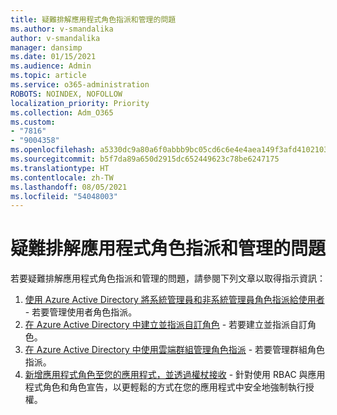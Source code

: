 ```yaml
---
title: 疑難排解應用程式角色指派和管理的問題
ms.author: v-smandalika
author: v-smandalika
manager: dansimp
ms.date: 01/15/2021
ms.audience: Admin
ms.topic: article
ms.service: o365-administration
ROBOTS: NOINDEX, NOFOLLOW
localization_priority: Priority
ms.collection: Adm_O365
ms.custom:
- "7816"
- "9004358"
ms.openlocfilehash: a5330dc9a80a6f0abbb9bc05cd6c6e4e4aea149f3afd4102103e8eafb44d4b0b
ms.sourcegitcommit: b5f7da89a650d2915dc652449623c78be6247175
ms.translationtype: HT
ms.contentlocale: zh-TW
ms.lasthandoff: 08/05/2021
ms.locfileid: "54048003"
---
```

# <a name="troubleshoot-issues-with-application-role-assignment-and-management"></a>疑難排解應用程式角色指派和管理的問題

若要疑難排解應用程式角色指派和管理的問題，請參閱下列文章以取得指示資訊：

1. [使用 Azure Active Directory 將系統管理員和非系統管理員角色指派給使用者](https://docs.microsoft.com/azure/active-directory/fundamentals/active-directory-users-assign-role-azure-portal) - 若要管理使用者角色指派。
2. [在 Azure Active Directory 中建立並指派自訂角色](https://docs.microsoft.com/azure/active-directory/roles/custom-create) - 若要建立並指派自訂角色。
3. [在 Azure Active Directory 中使用雲端群組管理角色指派](https://docs.microsoft.com/azure/active-directory/roles/groups-concept) - 若要管理群組角色指派。
4. [新增應用程式角色至您的應用程式，並透過權杖接收](https://docs.microsoft.com/azure/active-directory/develop/howto-add-app-roles-in-azure-ad-apps#app-roles-vs-groups) - 針對使用 RBAC 與應用程式角色和角色宣告，以更輕鬆的方式在您的應用程式中安全地強制執行授權。
